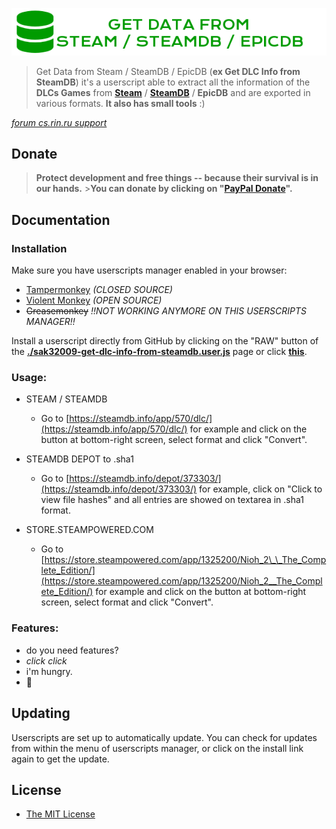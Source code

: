 ![Get DLC Info from SteamDB Logo](./sak32009-get-dlc-info-from-steamdb-logo.png)

> Get Data from Steam / SteamDB / EpicDB (**ex Get DLC Info from SteamDB**) it's a userscript able to extract all the information of the **DLCs Games** from **[Steam](https://store.steampowered.com/)** / **[SteamDB](https://steamdb.info)** / **EpicDB** and are exported in various formats. **It also has small tools** :)

_[forum cs.rin.ru support](https://cs.rin.ru/forum/viewtopic.php?f=29&t=71837)_

## Donate

> **Protect development and free things -- because their survival is in our hands.** >**You can donate by clicking on "[PayPal Donate](https://www.paypal.com/cgi-bin/webscr?cmd=_s-xclick&hosted_button_id=U7TLCVMHN9HA2&source=url)".**

## Documentation

### Installation

Make sure you have userscripts manager enabled in your browser:

- [Tampermonkey](https://tampermonkey.net/) _(CLOSED SOURCE)_
- [Violent Monkey](https://violentmonkey.github.io/) _(OPEN SOURCE)_
- ~~Greasemonkey~~ _!!NOT WORKING ANYMORE ON THIS USERSCRIPTS MANAGER!!_

Install a userscript directly from GitHub by clicking on the "RAW" button of the **[./sak32009-get-dlc-info-from-steamdb.user.js](./sak32009-get-dlc-info-from-steamdb.user.js)** page or click **[this](https://github.com/Sak32009/GetDLCInfoFromSteamDB/raw/master/sak32009-get-dlc-info-from-steamdb.user.js)**.

### Usage:

- STEAM / STEAMDB

  - Go to [https://steamdb.info/app/570/dlc/](https://steamdb.info/app/570/dlc/) for example and click on the button at bottom-right screen, select format and click "Convert".

- STEAMDB DEPOT to .sha1

  - Go to [https://steamdb.info/depot/373303/](https://steamdb.info/depot/373303/) for example, click on "Click to view file hashes" and all entries are showed on textarea in .sha1 format.

- STORE.STEAMPOWERED.COM
  - Go to [https://store.steampowered.com/app/1325200/Nioh_2\_\_The_Complete_Edition/](https://store.steampowered.com/app/1325200/Nioh_2__The_Complete_Edition/) for example and click on the button at bottom-right screen, select format and click "Convert".

### Features:

- do you need features?
- _click_ _click_
- i'm hungry.
- 🖤

## Updating

Userscripts are set up to automatically update. You can check for updates from within the menu of userscripts manager, or click on the install link again to get the update.

## License

- [The MIT License](./LICENSE)
